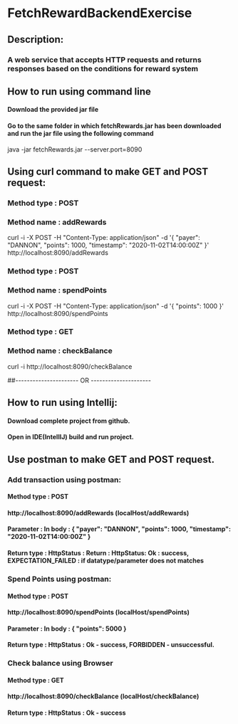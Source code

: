 # FetchRewardBackendExercise
## Description:
### A web service that accepts HTTP requests and returns responses based on the conditions for reward system

## How to run using command line
#### Download the provided jar file
#### Go to the same folder in which fetchRewards.jar has been downloaded and run the jar file using the following command
java -jar fetchRewards.jar  --server.port=8090

## Using curl command to make GET and POST request:

### Method type : POST
### Method name : addRewards
curl  -i -X POST -H "Content-Type: application/json"  -d '{ "payer": "DANNON", "points": 1000, "timestamp": "2020-11-02T14:00:00Z" }' http://localhost:8090/addRewards

### Method type : POST
### Method name : spendPoints
curl -i -X POST -H "Content-Type: application/json"  -d '{ "points": 1000 }'  http://localhost:8090/spendPoints

### Method type : GET
### Method name : checkBalance
curl -i http://localhost:8090/checkBalance


##---------------------- OR ---------------------

## How to run using Intellij:
#### Download complete project from github.
#### Open in IDE(IntellIJ) build and run project.

## Use postman to make GET and POST request.

### Add transaction using postman:
#### Method type : POST
#### http://localhost:8090/addRewards (localHost/addRewards)
#### Parameter : In body : { "payer": "DANNON", "points": 1000, "timestamp": "2020-11-02T14:00:00Z" }
#### Return type : HttpStatus : Return : HttpStatus: Ok : success,  EXPECTATION_FAILED : if datatype/parameter does not matches


###  Spend Points using postman:
#### Method type : POST
#### http://localhost:8090/spendPoints (localHost/spendPoints)
#### Parameter : In body : { "points": 5000 }
#### Return type : HttpStatus : Ok - success, FORBIDDEN - unsuccessful.

### Check balance using Browser
#### Method type : GET
#### http://localhost:8090/checkBalance (localHost/checkBalance)
#### Return type : HttpStatus : Ok - success


